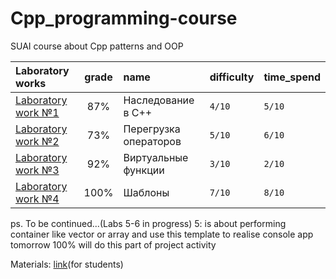 # Cpp_programming-course

SUAI course about Cpp patterns and OOP

| Laboratory works | grade | name                  | difficulty | time_spend | 
|:------------- |:-----:|:----------------------|:-----------|:-----------|
| [Laboratory work №1](https://github.com/gr1shan1a/Cpp_programming-course/tree/main/lab1) |  87%  | Наследование в C++    | `4/10`      | `5/10`       |
| [Laboratory work №2](https://github.com/gr1shan1a/Cpp_programming-course/tree/main/lab2) |  73%  | Перегрузка операторов | `5/10`       | `6/10`       |
| [Laboratory work №3](https://github.com/gr1shan1a/Cpp_programming-course/tree/main/lab3) |  92%  | Виртуальные функции   | `3/10`       | `2/10`       |
| [Laboratory work №4](https://github.com/gr1shan1a/Cpp_programming-course/tree/main/lab4) | 100%  | Шаблоны               | `7/10`       | `8/10`       |

ps. To be continued...(Labs 5-6 in progress)
5: is about performing container like vector or array and use this template to realise console app
tomorrow 100% will do this part of project activity

Materials: [link](https://pro.guap.ru/inside/student/materials/d5a46fdff874ecd09999f209598f8e8e/download)(for students)
